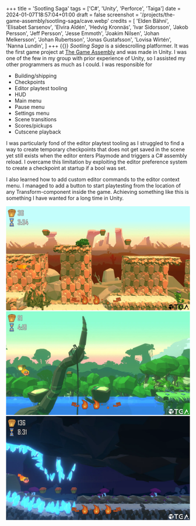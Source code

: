 +++
title = 'Sootling Saga'
tags = ['C#', 'Unity', 'Perforce', 'Taiga']
date = 2024-01-07T18:57:04+01:00
draft = false
screenshot = '/projects/the-game-assembly/sootling-saga/cave.webp'
credits = [
    'Elden Bähni',
    'Elisabet Sarsenov',
    'Elvira Aldén',
    'Hedvig Kronnäs',
    'Ivar Sidorsson',
    'Jakob Persson',
    'Jeff Persson',
    'Jesse Emmoth',
    'Joakim Nilsen',
    'Johan Melkersson',
    'Johan Rubertsson',
    'Jonas Gustafsson',
    'Lovisa Wirtén',
    'Nanna Lundin',
]
+++
{{<youtube id="whfLbvExxHE" title="Sootling Saga trailer.">}}
_Sootling Saga_ is a sidescrolling platformer. It was the first game project 
at [The Game Assembly](https://thegameassembly.com) and was made in Unity. 
I was one of the few in my group with prior experience of Unity, so I assisted
my other programmers as much as I could. I was responsible for
* Building/shipping
* Checkpoints
* Editor playtest tooling
* HUD
* Main menu
* Pause menu
* Settings menu
* Scene transitions
* Scores/pickups
* Cutscene playback

I was particularly fond of the editor playtest tooling as I struggled to find a way
to create temporary checkpoints that does not get saved in the scene yet still
exists when the editor enters Playmode and triggers a C# assembly reload. I overcame 
this limitation by exploiting the editor preference system to create a checkpoint at 
startup if a bool was set. 

I also learned how to add custom editor commands to the editor context menu. I managed 
to add a button to start playtesting from the location of any Transform-component inside 
the game. Achieving something like this is something I have wanted for a long time in Unity.

![Desert biome in Sootling Saga.](desert.webp)
![Jungle biome in Sootling Saga.](jungle.webp)
![Cave biome in Sootling Saga.](cave.webp)